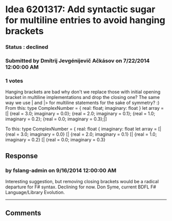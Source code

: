 # Idea 6201317: Add syntactic sugar for multiline entries to avoid hanging brackets #

### Status : declined

### Submitted by Dmítrij Jevgénijevič Ačkásov on 7/22/2014 12:00:00 AM

### 1 votes

Hanging brackets are bad why don't we replace those with initial opening bracket in multiline implementations and drop the closing one? The same way we use | and |> for multiline statements for the sake of symmetry? :)
From this:
type ComplexNumber =
{
real: float;
imaginary: float
}
let array = [|
{real = 3.0; imaginary = 0.0};
{real = 2.0; imaginary = 0.1};
{real = 1.0; imaginary = 0.2};
{real = 0.0; imaginary = 0.3};|]

To this:
type ComplexNumber =
{ real: float
{ imaginary: float
let array =
[| {real = 3.0; imaginary = 0.0}
[| {real = 2.0; imaginary = 0.1}
[| {real = 1.0; imaginary = 0.2}
[| {real = 0.0; imaginary = 0.3}



## Response 
### by fslang-admin on 9/16/2014 12:00:00 AM

Interesting suggestion, but removing closing brackets would be a radical departure for F# syntax. Declining for now.
Don Syme, current BDFL F# Language/Library Evolution.

------------------------
## Comments

